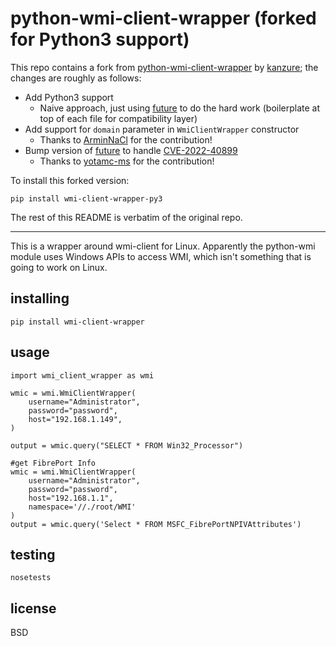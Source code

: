 # python-wmi-client-wrapper (forked for Python3 support)

This repo contains a fork from [python-wmi-client-wrapper](https://github.com/kanzure/python-wmi-client-wrapper)
by [kanzure](https://github.com/kanzure); the changes are roughly as follows:

- Add Python3 support
    - Naive approach, just using [future](https://pypi.org/project/future/) to do the hard work (boilerplate at top of each file for
      compatibility layer)
- Add support for `domain` parameter in `WmiClientWrapper` constructor
    - Thanks to [ArminNaCl](https://github.com/ArminNaCl) for the contribution!
- Bump version of [future](https://pypi.org/project/future/) to handle [CVE-2022-40899](https://github.com/advisories/GHSA-v3c5-jqr6-7qm8)
    - Thanks to [yotamc-ms](https://github.com/yotamc-ms) for the contribution!

To install this forked version:

```
pip install wmi-client-wrapper-py3
```

The rest of this README is verbatim of the original repo.

---

This is a wrapper around wmi-client for Linux. Apparently the python-wmi module
uses Windows APIs to access WMI, which isn't something that is going to work on
Linux.

## installing

```
pip install wmi-client-wrapper
```

## usage

```
import wmi_client_wrapper as wmi

wmic = wmi.WmiClientWrapper(
    username="Administrator",
    password="password",
    host="192.168.1.149",
)

output = wmic.query("SELECT * FROM Win32_Processor")

#get FibrePort Info
wmic = wmi.WmiClientWrapper(
    username="Administrator",
    password="password",
    host="192.168.1.1",
    namespace='//./root/WMI'
)
output = wmic.query('Select * FROM MSFC_FibrePortNPIVAttributes')

```

## testing

```
nosetests
```

## license

BSD
